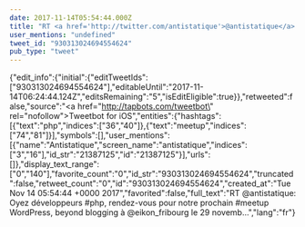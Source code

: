 ```yaml
---
date: 2017-11-14T05:54:44.000Z
title: "RT <a href='http://twitter.com/antistatique'>@antistatique</a>: Oyez développeurs #php, rendez-vous pour notre prochain #meetup WordPress, beyond blogging à <a href='http://twitter.com/eikon_fribourg'>@eikon_fribourg</a> le 29 novemb…″"
user_mentions: "undefined"
tweet_id: "930313024694554624"
pub_type: "tweet"
---
```

{"edit_info":{"initial":{"editTweetIds":["930313024694554624"],"editableUntil":"2017-11-14T06:24:44.124Z","editsRemaining":"5","isEditEligible":true}},"retweeted":false,"source":"<a href=\"http://tapbots.com/tweetbot\" rel=\"nofollow\">Tweetbot for iΟS</a>","entities":{"hashtags":[{"text":"php","indices":["36","40"]},{"text":"meetup","indices":["74","81"]}],"symbols":[],"user_mentions":[{"name":"Antistatique","screen_name":"antistatique","indices":["3","16"],"id_str":"21387125","id":"21387125"}],"urls":[]},"display_text_range":["0","140"],"favorite_count":"0","id_str":"930313024694554624","truncated":false,"retweet_count":"0","id":"930313024694554624","created_at":"Tue Nov 14 05:54:44 +0000 2017","favorited":false,"full_text":"RT @antistatique: Oyez développeurs #php, rendez-vous pour notre prochain #meetup WordPress, beyond blogging à @eikon_fribourg le 29 novemb…","lang":"fr"}
